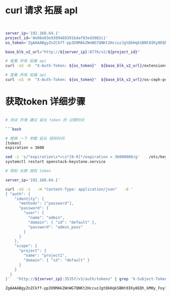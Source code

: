 


# curl 请求 拓展 apI
```bash


server_ip='192.168.64.1'
project_id='0e08a03e9389468391bdaf83ed3082c1'
os_token='ZgAAAABgyZnZCkff-pp3O9MAkZWnWG7QNKt2HccuzJgtQkHqkSBNt0IKy8EQh_kM0y_Foy1YOE4QRU1uRkkdDIItHPbzFjo2-YSUXkPyg_PHKeyHdd4pwCY4nmnoKfSXwi_vpzVwXj3cLjrclE3k9NAvmqPHtmP0btFhzir70nUqXetGgXVfPBo'

base_blk_v2_url="http://${server_ip}:8776/v2/${project_id}"

# 查看 所有 拓展 api
curl -sS -H  "X-Auth-Token: ${os_token}"  ${base_blk_v2_url}/extensions | python -mjson.tool

# 查看 所有 拓展 api
curl -sS -H  "X-Auth-Token: ${os_token}"  ${base_blk_v2_url}/os-ceph-pool | python -mjson.tool


```



# 获取token 详细步骤
```bash

# 测试 环境 建议 延长 token 的 过期时间

```bash

# 替换 一下 参数 延长 授权时间
[token]
expiration = 3600

sed -i 's/^expiration\s*=\s*[0-9]*/expiration = 36000000/g'    /etc/keystone/keystone.conf
systemctl restart openstack-keystone.service

# 得到 长期 授权 token

server_ip='192.168.64.1'

curl -sS -i   -H "Content-Type: application/json"   -d '
{ "auth": {
    "identity": {
      "methods": ["password"],
      "password": {
        "user": {
          "name": "admin",
          "domain": { "id": "default" },
          "password": "admin_pass"
        }
      }
    },
    "scope": {
      "project": {
        "name": "project1",
        "domain": { "id": "default" }
      }
    }
  }
}'   "http://${server_ip}:35357/v3/auth/tokens" | grep 'X-Subject-Token:' | awk '{print $2}'

ZgAAAABgyZnZCkff-pp3O9MAkZWnWG7QNKt2HccuzJgtQkHqkSBNt0IKy8EQh_kM0y_Foy1YOE4QRU1uRkkdDIItHPbzFjo2-YSUXkPyg_PHKeyHdd4pwCY4nmnoKfSXwi_vpzVwXj3cLjrclE3k9NAvmqPHtmP0btFhzir70nUqXetGgXVfPBo

```

```